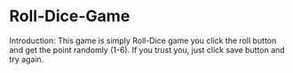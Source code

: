 # Roll-Dice-Game
Introduction: This game is simply Roll-Dice game you click the roll button and get  the point randomly (1-6). If you trust you, just click save button and  try again. 
